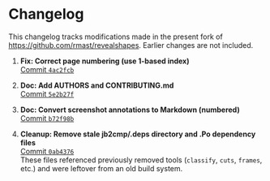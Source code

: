 # Changelog

This changelog tracks modifications made in the present fork of https://github.com/rmast/revealshapes.
Earlier changes are not included.

1. **Fix: Correct page numbering (use 1-based index)**  
   [Commit `4ac2fcb`](https://github.com/jsbien/revealshapes/commit/4ac2fcb9355b0c4dc81fa8711c0d6d4426c1f861)

2. **Doc: Add AUTHORS and CONTRIBUTING.md**  
   [Commit `5e2b27f`](https://github.com/jsbien/revealshapes/commit/5e2b27f17ad5e88b4fdc6aee1f0aa1a8f4fba61f)

3. **Doc: Convert screenshot annotations to Markdown (numbered)**  
   [Commit `b72f98b`](https://github.com/jsbien/revealshapes/commit/b72f98bbbd72d543d8821a12429f4eac1c14c117)

4. **Cleanup: Remove stale jb2cmp/.deps directory and .Po dependency files**  
   [Commit `0ab4376`](https://github.com/jsbien/revealshapes/commit/0ab43768283758a1e7db54fa2e36dde723b04b41)  
   These files referenced previously removed tools (`classify`, `cuts`, `frames`, etc.) and were leftover from an old build system.

